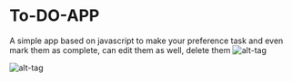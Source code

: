 # To-DO-APP
A simple app based on javascript to make your preference task and even mark them as complete, can edit them as well, delete them
![alt-tag](https://user-images.githubusercontent.com/22345839/63951651-c1b33680-ca9b-11e9-8786-6db63222d4c8.png)

![alt-tag](https://user-images.githubusercontent.com/22345839/63951652-c1b33680-ca9b-11e9-85ba-a387b2121e01.png)
